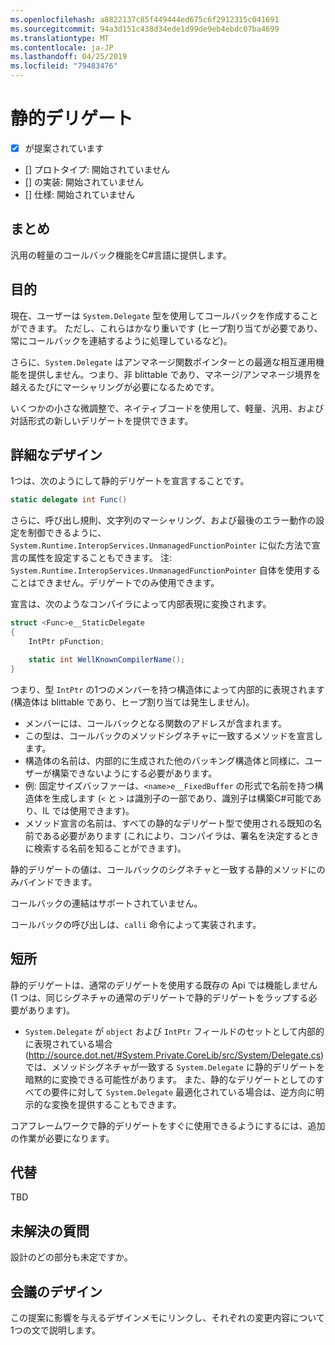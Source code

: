 ```yaml
---
ms.openlocfilehash: a8822137c85f449444ed675c6f2912315c041691
ms.sourcegitcommit: 94a3d151c438d34ede1d99de9eb4ebdc07ba4699
ms.translationtype: MT
ms.contentlocale: ja-JP
ms.lasthandoff: 04/25/2019
ms.locfileid: "79483476"
---
```

# <a name="static-delegates"></a>静的デリゲート

* [x] が提案されています
* [] プロトタイプ: 開始されていません
* [] の実装: 開始されていません
* [] 仕様: 開始されていません

## <a name="summary"></a>まとめ
[summary]: #summary

汎用の軽量のコールバック機能をC#言語に提供します。

## <a name="motivation"></a>目的
[motivation]: #motivation

現在、ユーザーは `System.Delegate` 型を使用してコールバックを作成することができます。 ただし、これらはかなり重いです (ヒープ割り当てが必要であり、常にコールバックを連結するように処理しているなど)。

さらに、`System.Delegate` はアンマネージ関数ポインターとの最適な相互運用機能を提供しません。つまり、非 blittable であり、マネージ/アンマネージ境界を越えるたびにマーシャリングが必要になるためです。

いくつかの小さな微調整で、ネイティブコードを使用して、軽量、汎用、および対話形式の新しいデリゲートを提供できます。

## <a name="detailed-design"></a>詳細なデザイン
[design]: #detailed-design

1つは、次のようにして静的デリゲートを宣言することです。

```C#
static delegate int Func()
```

さらに、呼び出し規則、文字列のマーシャリング、および最後のエラー動作の設定を制御できるように、`System.Runtime.InteropServices.UnmanagedFunctionPointer` に似た方法で宣言の属性を設定することもできます。 注: `System.Runtime.InteropServices.UnmanagedFunctionPointer` 自体を使用することはできません。デリゲートでのみ使用できます。

宣言は、次のようなコンパイラによって内部表現に変換されます。

```C#
struct <Func>e__StaticDelegate
{
    IntPtr pFunction;

    static int WellKnownCompilerName();
}
```

つまり、型 `IntPtr` の1つのメンバーを持つ構造体によって内部的に表現されます (構造体は blittable であり、ヒープ割り当ては発生しません)。
* メンバーには、コールバックとなる関数のアドレスが含まれます。
* この型は、コールバックのメソッドシグネチャに一致するメソッドを宣言します。
* 構造体の名前は、内部的に生成された他のバッキング構造体と同様に、ユーザーが構築できないようにする必要があります。
 * 例: 固定サイズバッファーは、`<name>e__FixedBuffer` の形式で名前を持つ構造体を生成します (`<` と `>` は識別子の一部であり、識別子は構築C#可能であり、IL では使用できます)。
* メソッド宣言の名前は、すべての静的なデリゲート型で使用される既知の名前である必要があります (これにより、コンパイラは、署名を決定するときに検索する名前を知ることができます)。

静的デリゲートの値は、コールバックのシグネチャと一致する静的メソッドにのみバインドできます。

コールバックの連結はサポートされていません。

コールバックの呼び出しは、`calli` 命令によって実装されます。

## <a name="drawbacks"></a>短所
[drawbacks]: #drawbacks

静的デリゲートは、通常のデリゲートを使用する既存の Api では機能しません (1 つは、同じシグネチャの通常のデリゲートで静的デリゲートをラップする必要があります)。
* `System.Delegate` が `object` および `IntPtr` フィールドのセットとして内部的に表現されている場合 (http://source.dot.net/#System.Private.CoreLib/src/System/Delegate.cs)では、メソッドシグネチャが一致する `System.Delegate` に静的デリゲートを暗黙的に変換できる可能性があります。 また、静的なデリゲートとしてのすべての要件に対して `System.Delegate` 最適化されている場合は、逆方向に明示的な変換を提供することもできます。

コアフレームワークで静的デリゲートをすぐに使用できるようにするには、追加の作業が必要になります。

## <a name="alternatives"></a>代替
[alternatives]: #alternatives

TBD

## <a name="unresolved-questions"></a>未解決の質問
[unresolved]: #unresolved-questions

設計のどの部分も未定ですか。

## <a name="design-meetings"></a>会議のデザイン

この提案に影響を与えるデザインメモにリンクし、それぞれの変更内容について1つの文で説明します。


